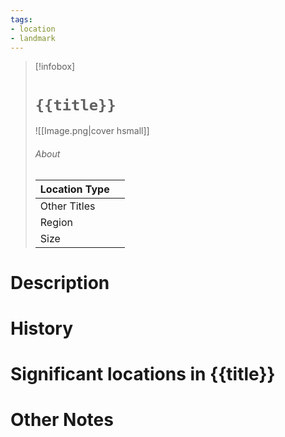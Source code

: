 ```yaml
---
tags:
- location
- landmark
---
```

> [!infobox]
> # `{{title}}`
> ![[Image.png|cover hsmall]]
> ###### About
> | Location Type |   |
> | ---- | ---- |
> | Other Titles |  |
> | Region |  |
> | Size |  |

# Description

# History

# Significant locations in {{title}}

# Other Notes
